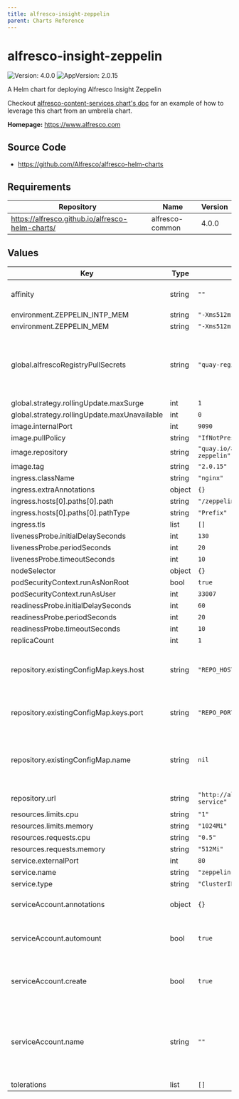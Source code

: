 ```yaml
---
title: alfresco-insight-zeppelin
parent: Charts Reference
---
```


# alfresco-insight-zeppelin

![Version: 4.0.0](https://img.shields.io/badge/Version-4.0.0-informational?style=flat-square) ![AppVersion: 2.0.15](https://img.shields.io/badge/AppVersion-2.0.15-informational?style=flat-square)

A Helm chart for deploying Alfresco Insight Zeppelin

Checkout [alfresco-content-services chart's doc](https://github.com/Alfresco/acs-deployment/blob/master/docs/helm/README.md) for an example of how to leverage this chart from an umbrella chart.

**Homepage:** <https://www.alfresco.com>

## Source Code

* <https://github.com/Alfresco/alfresco-helm-charts>

## Requirements

| Repository | Name | Version |
|------------|------|---------|
| https://alfresco.github.io/alfresco-helm-charts/ | alfresco-common | 4.0.0 |

## Values

| Key | Type | Default | Description |
|-----|------|---------|-------------|
| affinity | string | `""` | Pod affinity, passed thru tpl function |
| environment.ZEPPELIN_INTP_MEM | string | `"-Xms512m -Xmx1g"` |  |
| environment.ZEPPELIN_MEM | string | `"-Xms512m -Xmx1g"` |  |
| global.alfrescoRegistryPullSecrets | string | `"quay-registry-secret"` | Global definition of Docker registry pull secret which can be overridden from parent ACS Helm chart(s) |
| global.strategy.rollingUpdate.maxSurge | int | `1` |  |
| global.strategy.rollingUpdate.maxUnavailable | int | `0` |  |
| image.internalPort | int | `9090` |  |
| image.pullPolicy | string | `"IfNotPresent"` |  |
| image.repository | string | `"quay.io/alfresco/insight-zeppelin"` |  |
| image.tag | string | `"2.0.15"` |  |
| ingress.className | string | `"nginx"` |  |
| ingress.extraAnnotations | object | `{}` |  |
| ingress.hosts[0].paths[0].path | string | `"/zeppelin"` |  |
| ingress.hosts[0].paths[0].pathType | string | `"Prefix"` |  |
| ingress.tls | list | `[]` |  |
| livenessProbe.initialDelaySeconds | int | `130` |  |
| livenessProbe.periodSeconds | int | `20` |  |
| livenessProbe.timeoutSeconds | int | `10` |  |
| nodeSelector | object | `{}` |  |
| podSecurityContext.runAsNonRoot | bool | `true` |  |
| podSecurityContext.runAsUser | int | `33007` |  |
| readinessProbe.initialDelaySeconds | int | `60` |  |
| readinessProbe.periodSeconds | int | `20` |  |
| readinessProbe.timeoutSeconds | int | `10` |  |
| replicaCount | int | `1` |  |
| repository.existingConfigMap.keys.host | string | `"REPO_HOST"` | Key within the configmap holding the repository hostname |
| repository.existingConfigMap.keys.port | string | `"REPO_PORT"` | Key within the configmap holding the repository port |
| repository.existingConfigMap.name | string | `nil` | Name of a pre-existing configmap containing Alfresco repository URL |
| repository.url | string | `"http://alfresco-search-service"` | Alfresco repository URL |
| resources.limits.cpu | string | `"1"` |  |
| resources.limits.memory | string | `"1024Mi"` |  |
| resources.requests.cpu | string | `"0.5"` |  |
| resources.requests.memory | string | `"512Mi"` |  |
| service.externalPort | int | `80` |  |
| service.name | string | `"zeppelin"` |  |
| service.type | string | `"ClusterIP"` |  |
| serviceAccount.annotations | object | `{}` | Annotations to add to the service account |
| serviceAccount.automount | bool | `true` | Automatically mount a ServiceAccount's API credentials? |
| serviceAccount.create | bool | `true` | Specifies whether a service account should be created |
| serviceAccount.name | string | `""` | The name of the service account to use. If not set and create is true, a name is generated using the fullname template |
| tolerations | list | `[]` |  |
